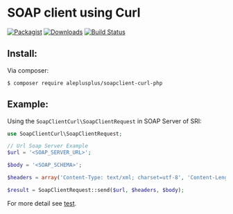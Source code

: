 # SOAP client using Curl

[![Packagist][packagist-version]][packagist-url]
[![Downloads][packagist-downloads]][packagist-url]
[![Build Status][travis-status]][travis-url]

[packagist-url]: https://packagist.org/packages/aleplusplus/soapclient-curl-php
[packagist-version]: https://img.shields.io/packagist/v/aleplusplus/soapclient-curl-php.svg?style=flat
[packagist-downloads]: https://img.shields.io/packagist/dm/aleplusplus/soapclient-curl-php.svg?style=flat

[travis-status]: https://travis-ci.org/aleplusplus/soapclient-curl-php.svg?branch=master
[travis-url]: https://travis-ci.org/aleplusplus/soapclient-curl-php

## Install:

Via composer:

```
$ composer require aleplusplus/soapclient-curl-php
```

## Example:

Using the `SoapClientCurl\SoapClientRequest` in SOAP Server of SRI:

```php
use SoapClientCurl\SoapClientRequest;

// Url Soap Server Example
$url = '<SOAP_SERVER_URL>';

$body = '<SOAP_SCHEMA>';

$headers = array('Content-Type: text/xml; charset=utf-8', 'Content-Length: '.strlen($body));

$result = SoapClientRequest::send($url, $headers, $body);
```

For more detail see [test](https://github.com/aleplusplus/soapclient-curl-php/blob/master/tests/SoapClientRequestTest.php).
